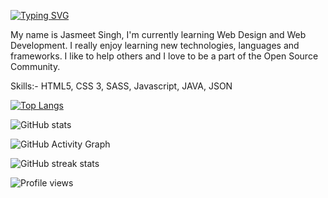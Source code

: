 <!-- ### Hi there 👋 Welcome to my Profile  -->
[![Typing SVG](https://readme-typing-svg.herokuapp.com?size=30&color=24F78B&background=63FF3900&width=700&lines=Welcome+To+Jasmeet+Singh's+Github+Profile)](https://git.io/typing-svg)

My name is Jasmeet Singh, I'm currently learning Web Design and Web Development. I really enjoy learning new technologies, languages and frameworks. I like to help others and I love to be a part of the Open Source Community.

Skills:- HTML5, CSS 3, SASS, Javascript, JAVA, JSON



<!--
**JSM313/JSM313** is a ✨ _special_ ✨ repository because its `README.md` (this file) appears on your GitHub profile.

Here are some ideas to get you started:

- 🔭 I’m currently working on ...
- 🌱 I’m currently learning ...
- 👯 I’m looking to collaborate on ...
- 🤔 I’m looking for help with ...
- 💬 Ask me about ...
- 📫 How to reach me: ...
- 😄 Pronouns: ...
- ⚡ Fun fact: ...
-->



<!-- [<img src='https://cdn.jsdelivr.net/npm/simple-icons@3.0.1/icons/github.svg' alt='github' height='40'>](https://github.com/JSM313)   -->

<!-- <a href='https://archiveprogram.github.com/'><img src='https://raw.githubusercontent.com/acervenky/animated-github-badges/master/assets/acbadge.gif' width='40' height='40'></a> <a href='https://docs.github.com/en/developers'><img src='https://raw.githubusercontent.com/acervenky/animated-github-badges/master/assets/devbadge.gif' width='40' height='40'></a>  -->

[![Top Langs](https://github-readme-stats.vercel.app/api/top-langs/?username=JSM313)](https://github.com/anuraghazra/github-readme-stats)

![GitHub stats](https://github-readme-stats.vercel.app/api?username=JSM313&show_icons=true&theme=radical)  

![GitHub Activity Graph](https://activity-graph.herokuapp.com/graph?username=JSM313)  

![GitHub streak stats](https://github-readme-streak-stats.herokuapp.com/?user=JSM313)  

![Profile views](https://gpvc.arturio.dev/JSM313)  
